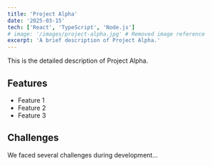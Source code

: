 ```yaml
---
title: 'Project Alpha'
date: '2025-03-15'
tech: ['React', 'TypeScript', 'Node.js']
# image: '/images/project-alpha.jpg' # Removed image reference
excerpt: 'A brief description of Project Alpha.'
---
```


This is the detailed description of Project Alpha.

## Features

*   Feature 1
*   Feature 2
*   Feature 3

## Challenges

We faced several challenges during development...
